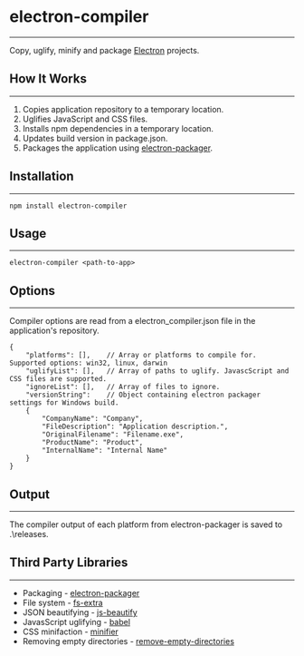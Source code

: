 # electron-compiler #
---

Copy, uglify, minify and package [Electron](http://electron.atom.io) projects.

## How It Works
---

1. Copies application repository to a temporary location.
2. Uglifies JavaScript and CSS files.
3. Installs npm dependencies in a temporary location.
4. Updates build version in package.json.
5. Packages the application using [electron-packager](https://github.com/electron-userland/electron-packager).

## Installation
---

    npm install electron-compiler

## Usage
---

    electron-compiler <path-to-app>

## Options
---

Compiler options are read from a electron_compiler.json file in the application's repository.

    {
        "platforms": [],    // Array or platforms to compile for. Supported options: win32, linux, darwin 
        "uglifyList": [],   // Array of paths to uglify. JavascScript and CSS files are supported.
        "ignoreList": [],   // Array of files to ignore. 
        "versionString":    // Object containing electron packager settings for Windows build.
        {
            "CompanyName": "Company",
            "FileDescription": "Application description.",
            "OriginalFilename": "Filename.exe",
            "ProductName": "Product",
            "InternalName": "Internal Name"
        }
    }

## Output
---

The compiler output of each platform from electron-packager is saved to .\releases.

## Third Party Libraries
---

* Packaging - [electron-packager](https://github.com/electron-userland/electron-packager)
* File system - [fs-extra](https://github.com/jprichardson/node-fs-extra)
* JSON beautifying - [js-beautify](https://github.com/beautify-web/js-beautify)
* JavasScript uglifying - [babel](https://babeljs.io/)
* CSS minifaction - [minifier](https://github.com/fizker/minifier)
* Removing empty directories - [remove-empty-directories](https://github.com/danielhusar/remove-empty-directories)
